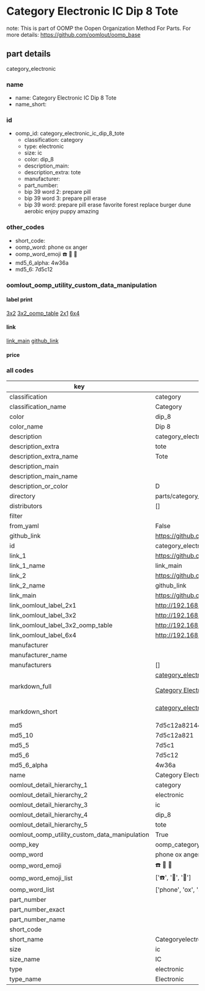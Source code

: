 # Category Electronic IC Dip 8 Tote  

note: This is part of OOMP the Oopen Organization Method For Parts. For more details: https://github.com/oomlout/oomp_base

##  part details



category_electronic

### name
* name: Category Electronic IC Dip 8 Tote
* name_short: 
### id
* oomp_id: category_electronic_ic_dip_8_tote
  * classification: category
  * type: electronic
  * size: ic
  * color: dip_8
  * description_main: 
  * description_extra: tote
  * manufacturer: 
  * part_number: 
  * bip 39 word 2: prepare pill
  * bip 39 word 3: prepare pill erase
  * bip 39 word: prepare pill erase favorite forest replace burger dune aerobic enjoy puppy amazing

### other_codes
* short_code: 
* oomp_word: phone ox anger
* oomp_word_emoji :phone: :ox: :anger:
* md5_6_alpha: 4w36a
* md5_6: 7d5c12






### oomlout_oomp_utility_custom_data_manipulation
#### label print
[3x2](http://192.168.1.245:1112/?label=oomp%204w36a)
[3x2_oomp_table](http://192.168.1.107:1112/?label=oomp%204w36a)
[2x1](http://192.168.1.242:1112/?label=oomp%204w36a)
[6x4](http://192.168.1.55:1112/?label=oomp%204w36a)    

#### link

[link_main](https://github.com/oomlout/oomlout_oomp_current_version_messy/tree/main/parts/category_electronic_ic_dip_8_tote) [github_link](https://github.com/oomlout/oomlout_oomp_part_src/tree/main/parts/category_electronic_ic_dip_8_tote)                             

#### price







### all codes 
| key | value |  
| --- | --- |  
| classification | category |  
| classification_name | Category |  
| color | dip_8 |  
| color_name | Dip 8 |  
| description | category_electronic |  
| description_extra | tote |  
| description_extra_name | Tote |  
| description_main |  |  
| description_main_name |  |  
| description_or_color | D  |  
| directory | parts/category_electronic_ic_dip_8_tote |  
| distributors | [] |  
| filter |  |  
| from_yaml | False |  
| github_link | https://github.com/oomlout/oomlout_oomp_part_src/tree/main/parts/category_electronic_ic_dip_8_tote |  
| id | category_electronic_ic_dip_8_tote |  
| link_1 | https://github.com/oomlout/oomlout_oomp_current_version_messy/tree/main/parts/category_electronic_ic_dip_8_tote |  
| link_1_name | link_main |  
| link_2 | https://github.com/oomlout/oomlout_oomp_part_src/tree/main/parts/category_electronic_ic_dip_8_tote |  
| link_2_name | github_link |  
| link_main | https://github.com/oomlout/oomlout_oomp_current_version_messy/tree/main/parts/category_electronic_ic_dip_8_tote |  
| link_oomlout_label_2x1 | http://192.168.1.242:1112/?label=oomp%204w36a |  
| link_oomlout_label_3x2 | http://192.168.1.245:1112/?label=oomp%204w36a |  
| link_oomlout_label_3x2_oomp_table | http://192.168.1.107:1112/?label=oomp%204w36a |  
| link_oomlout_label_6x4 | http://192.168.1.55:1112/?label=oomp%204w36a |  
| manufacturer |  |  
| manufacturer_name |  |  
| manufacturers | [] |  
| markdown_full | [category_electronic_ic_dip_8_tote](https://github.com/oomlout/oomlout_oomp_current_version_messy/tree/main/parts/category_electronic_ic_dip_8_tote)<br>[](https://github.com/oomlout/oomlout_oomp_current_version_messy/tree/main/parts/category_electronic_ic_dip_8_tote)<br>[Category Electronic Ic Dip 8 Tote](https://github.com/oomlout/oomlout_oomp_current_version_messy/tree/main/parts/category_electronic_ic_dip_8_tote)<br><br> |  
| markdown_short | [category_electronic_ic_dip_8_tote](https://github.com/oomlout/oomlout_oomp_current_version_messy/tree/main/parts/category_electronic_ic_dip_8_tote)<br><br> |  
| md5 | 7d5c12a8214403d6db2d954098e9354f |  
| md5_10 | 7d5c12a821 |  
| md5_5 | 7d5c1 |  
| md5_6 | 7d5c12 |  
| md5_6_alpha | 4w36a |  
| name | Category Electronic IC Dip 8 Tote |  
| oomlout_detail_hierarchy_1 | category |  
| oomlout_detail_hierarchy_2 | electronic |  
| oomlout_detail_hierarchy_3 | ic |  
| oomlout_detail_hierarchy_4 | dip_8 |  
| oomlout_detail_hierarchy_5 | tote |  
| oomlout_oomp_utility_custom_data_manipulation | True |  
| oomp_key | oomp_category_electronic_ic_dip_8_tote |  
| oomp_word | phone ox anger |  
| oomp_word_emoji | :phone: :ox: :anger: |  
| oomp_word_emoji_list | [':phone:', ':ox:', ':anger:'] |  
| oomp_word_list | ['phone', 'ox', 'anger'] |  
| part_number |  |  
| part_number_exact |  |  
| part_number_name |  |  
| short_code |  |  
| short_name | Categoryelectronic |  
| size | ic |  
| size_name | IC |  
| type | electronic |  
| type_name | Electronic |  
